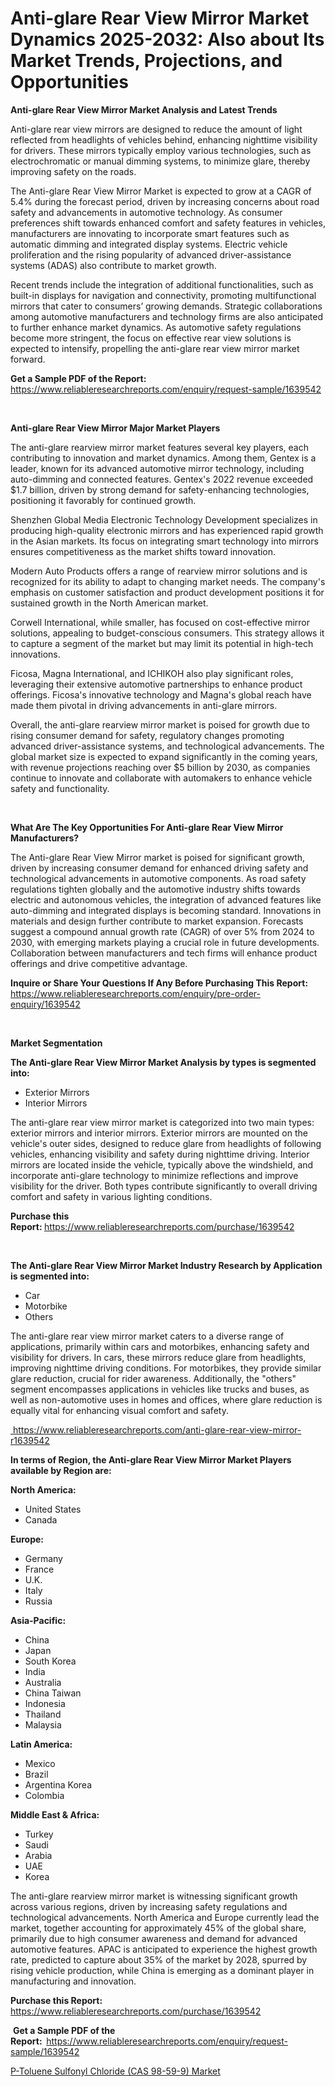 <p><h1>Anti-glare Rear View Mirror Market Dynamics 2025-2032: Also about Its Market Trends, Projections, and Opportunities</h1></p><p><strong>Anti-glare Rear View Mirror Market Analysis and Latest Trends</strong></p>
<p><p>Anti-glare rear view mirrors are designed to reduce the amount of light reflected from headlights of vehicles behind, enhancing nighttime visibility for drivers. These mirrors typically employ various technologies, such as electrochromatic or manual dimming systems, to minimize glare, thereby improving safety on the roads.</p><p>The Anti-glare Rear View Mirror Market is expected to grow at a CAGR of 5.4% during the forecast period, driven by increasing concerns about road safety and advancements in automotive technology. As consumer preferences shift towards enhanced comfort and safety features in vehicles, manufacturers are innovating to incorporate smart features such as automatic dimming and integrated display systems. Electric vehicle proliferation and the rising popularity of advanced driver-assistance systems (ADAS) also contribute to market growth.</p><p>Recent trends include the integration of additional functionalities, such as built-in displays for navigation and connectivity, promoting multifunctional mirrors that cater to consumers’ growing demands. Strategic collaborations among automotive manufacturers and technology firms are also anticipated to further enhance market dynamics. As automotive safety regulations become more stringent, the focus on effective rear view solutions is expected to intensify, propelling the anti-glare rear view mirror market forward.</p></p>
<p><strong>Get a Sample PDF of the Report:&nbsp;</strong> <a href="https://www.reliableresearchreports.com/enquiry/request-sample/1639542?utm_campaign=3287&utm_medium=2&utm_source=Github&utm_content=ia&utm_term=02042025&utm_id=anti-glare-rear-view-mirror">https://www.reliableresearchreports.com/enquiry/request-sample/1639542</a></p>
<p>&nbsp;</p>
<p><strong>Anti-glare Rear View Mirror Major Market Players</strong></p>
<p><p>The anti-glare rearview mirror market features several key players, each contributing to innovation and market dynamics. Among them, Gentex is a leader, known for its advanced automotive mirror technology, including auto-dimming and connected features. Gentex's 2022 revenue exceeded $1.7 billion, driven by strong demand for safety-enhancing technologies, positioning it favorably for continued growth.</p><p>Shenzhen Global Media Electronic Technology Development specializes in producing high-quality electronic mirrors and has experienced rapid growth in the Asian markets. Its focus on integrating smart technology into mirrors ensures competitiveness as the market shifts toward innovation.</p><p>Modern Auto Products offers a range of rearview mirror solutions and is recognized for its ability to adapt to changing market needs. The company's emphasis on customer satisfaction and product development positions it for sustained growth in the North American market.</p><p>Corwell International, while smaller, has focused on cost-effective mirror solutions, appealing to budget-conscious consumers. This strategy allows it to capture a segment of the market but may limit its potential in high-tech innovations.</p><p>Ficosa, Magna International, and ICHIKOH also play significant roles, leveraging their extensive automotive partnerships to enhance product offerings. Ficosa's innovative technology and Magna's global reach have made them pivotal in driving advancements in anti-glare mirrors.</p><p>Overall, the anti-glare rearview mirror market is poised for growth due to rising consumer demand for safety, regulatory changes promoting advanced driver-assistance systems, and technological advancements. The global market size is expected to expand significantly in the coming years, with revenue projections reaching over $5 billion by 2030, as companies continue to innovate and collaborate with automakers to enhance vehicle safety and functionality.</p></p>
<p>&nbsp;</p>
<p><strong>What Are The Key Opportunities For Anti-glare Rear View Mirror Manufacturers?</strong></p>
<p><p>The Anti-glare Rear View Mirror market is poised for significant growth, driven by increasing consumer demand for enhanced driving safety and technological advancements in automotive components. As road safety regulations tighten globally and the automotive industry shifts towards electric and autonomous vehicles, the integration of advanced features like auto-dimming and integrated displays is becoming standard. Innovations in materials and design further contribute to market expansion. Forecasts suggest a compound annual growth rate (CAGR) of over 5% from 2024 to 2030, with emerging markets playing a crucial role in future developments. Collaboration between manufacturers and tech firms will enhance product offerings and drive competitive advantage.</p></p>
<p><strong>Inquire or Share Your Questions If Any Before Purchasing This Report:</strong> <a href="https://www.reliableresearchreports.com/enquiry/pre-order-enquiry/1639542?utm_campaign=3287&utm_medium=2&utm_source=Github&utm_content=ia&utm_term=02042025&utm_id=anti-glare-rear-view-mirror">https://www.reliableresearchreports.com/enquiry/pre-order-enquiry/1639542</a></p>
<p>&nbsp;</p>
<p><strong>Market Segmentation</strong></p>
<p><strong>The Anti-glare Rear View Mirror Market Analysis by types is segmented into:</strong></p>
<p><ul><li>Exterior Mirrors</li><li>Interior Mirrors</li></ul></p>
<p><p>The anti-glare rear view mirror market is categorized into two main types: exterior mirrors and interior mirrors. Exterior mirrors are mounted on the vehicle's outer sides, designed to reduce glare from headlights of following vehicles, enhancing visibility and safety during nighttime driving. Interior mirrors are located inside the vehicle, typically above the windshield, and incorporate anti-glare technology to minimize reflections and improve visibility for the driver. Both types contribute significantly to overall driving comfort and safety in various lighting conditions.</p></p>
<p><strong>Purchase this Report:&nbsp;</strong><a href="https://www.reliableresearchreports.com/purchase/1639542?utm_campaign=3287&utm_medium=2&utm_source=Github&utm_content=ia&utm_term=02042025&utm_id=anti-glare-rear-view-mirror">https://www.reliableresearchreports.com/purchase/1639542</a></p>
<p>&nbsp;</p>
<p><strong>The Anti-glare Rear View Mirror Market Industry Research by Application is segmented into:</strong></p>
<p><ul><li>Car</li><li>Motorbike</li><li>Others</li></ul></p>
<p><p>The anti-glare rear view mirror market caters to a diverse range of applications, primarily within cars and motorbikes, enhancing safety and visibility for drivers. In cars, these mirrors reduce glare from headlights, improving nighttime driving conditions. For motorbikes, they provide similar glare reduction, crucial for rider awareness. Additionally, the "others" segment encompasses applications in vehicles like trucks and buses, as well as non-automotive uses in homes and offices, where glare reduction is equally vital for enhancing visual comfort and safety.</p></p>
<p><a href="https://www.reliableresearchreports.com/anti-glare-rear-view-mirror-r1639542?utm_campaign=3287&utm_medium=2&utm_source=Github&utm_content=ia&utm_term=02042025&utm_id=anti-glare-rear-view-mirror">&nbsp;https://www.reliableresearchreports.com/anti-glare-rear-view-mirror-r1639542</a></p>
<p><strong>In terms of Region, the Anti-glare Rear View Mirror Market Players available by Region are:</strong></p>
<p>
    <p> <strong> North America: </strong>
        <ul>
            <li>United States</li>
            <li>Canada</li>
        </ul>
        </p> 
    <p> <strong> Europe: </strong>
        <ul>
            <li>Germany</li>
            <li>France</li>
            <li>U.K.</li>
            <li>Italy</li>
            <li>Russia</li>
        </ul>
        </p> 
    <p> <strong> Asia-Pacific: </strong>
        <ul>
            <li>China</li>
            <li>Japan</li>
            <li>South Korea</li>
            <li>India</li>
            <li>Australia</li>
            <li>China Taiwan</li>
            <li>Indonesia</li>
            <li>Thailand</li>
            <li>Malaysia</li>
        </ul>
        </p> 
    <p> <strong> Latin America: </strong>
        <ul>
            <li>Mexico</li>
            <li>Brazil</li>
            <li>Argentina Korea</li>
            <li>Colombia</li>
        </ul>
        </p> 
    <p> <strong> Middle East & Africa: </strong>
        <ul>
            <li>Turkey</li>
            <li>Saudi</li>
            <li>Arabia</li>
            <li>UAE</li>
            <li>Korea</li>
        </ul>
    </p>
    </p>
<p><p>The anti-glare rearview mirror market is witnessing significant growth across various regions, driven by increasing safety regulations and technological advancements. North America and Europe currently lead the market, together accounting for approximately 45% of the global share, primarily due to high consumer awareness and demand for advanced automotive features. APAC is anticipated to experience the highest growth rate, predicted to capture about 35% of the market by 2028, spurred by rising vehicle production, while China is emerging as a dominant player in manufacturing and innovation.</p></p>
<p><strong>Purchase this Report: </strong><a href="https://www.reliableresearchreports.com/purchase/1639542?utm_campaign=3287&utm_medium=2&utm_source=Github&utm_content=ia&utm_term=02042025&utm_id=anti-glare-rear-view-mirror">https://www.reliableresearchreports.com/purchase/1639542</a></p>
<p>&nbsp;<strong>Get a Sample PDF of the Report:&nbsp;&nbsp;</strong><a href="https://www.reliableresearchreports.com/enquiry/request-sample/1639542?utm_campaign=3287&utm_medium=2&utm_source=Github&utm_content=ia&utm_term=02042025&utm_id=anti-glare-rear-view-mirror">https://www.reliableresearchreports.com/enquiry/request-sample/1639542</a></p>
<p><strong></strong></p>
<p><p><a href="https://github.com/kaddahblejc/Market-Research-Report-List-1/blob/main/p-toluene-sulfonyl-chloride-cas-98-59-9-market.md?utm_campaign=3287&utm_medium=2&utm_source=Github&utm_content=ia&utm_term=02042025&utm_id=anti-glare-rear-view-mirror">P-Toluene Sulfonyl Chloride (CAS 98-59-9) Market</a></p></p>